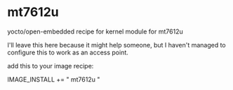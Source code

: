 # mt7612u
yocto/open-embedded recipe for kernel module for mt7612u 

I'll leave this here because it might help someone, but I haven't managed to configure this to work as an access point.  

add this to your image recipe:

IMAGE_INSTALL += " mt7612u "

